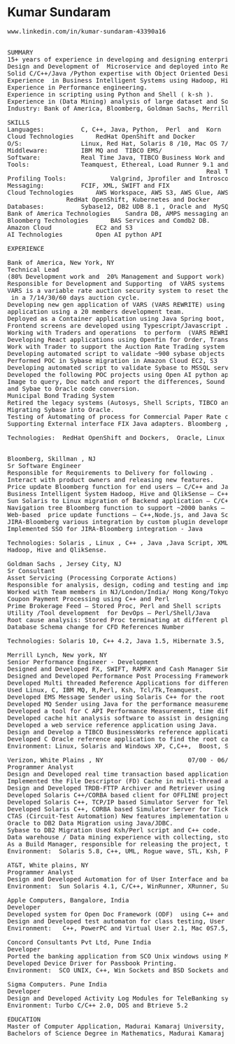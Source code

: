 #  Kumar Sundaram
<pre>
www.linkedin.com/in/kumar-sundaram-43390a16


SUMMARY
15+ years of experience in developing and designing enterprise applications.
Design and Development of  Microservice and deployed into RedHat OpenShift Cloud.
Solid C/C++/Java /Python expertise with Object Oriented Design and Methodology.
Experience  in Business Intelligent Systems using Hadoop, Hive and Qlik Sense.
Experience in Performance engineering.
Experience in scripting using Python and Shell ( k-sh ).
Experience in (Data Mining) analysis of large dataset and Software Performance Engineering.
Industry: Bank of America, Bloomberg, Goldman Sachs, Merrill Lynch, Verizon , AT&T and Apple 

SKILLS
Languages:			C, C++, Java, Python,  Perl  and  Korn  Shell
Cloud Technologies		RedHat OpenShift and Docker
O/S:				Linux, Red Hat, Solaris 8 /10, Mac OS 7/8 and Windows
Middleware:			IBM MQ and  TIBCO EMS/
Software:			Real Time Java, TIBCO Business Work and  CORBA .
Tools:				Teamquest, Ethereal, Load Runner 9.1 and   Xrunner/ Win runner, 
                                                      Real Time  Java, IONA Orbix 3.1 and  Rough wave 
Profiling Tools:			Valgrind, Jprofiler and Introscope	.	
Messaging:			FCIF, XML, SWIFT and FIX 
Cloud Technologies		AWS Workspace, AWS S3, AWS Glue, AWS Athena and AWS Lambda
				RedHat OpenShift, Kubernetes and Docker
Databases:			Sybase12, DB2 UDB 8.1 , Oracle and  MySQL
Bank of America Technologies	Sandra DB, AMPS messaging and Quartz 
Bloomberg Technologies		BAS Services and Comdb2 DB.
Amazon Cloud			EC2 and S3 	
AI Technologies			Open AI python API

EXPERIENCE

Bank of America, New York, NY								     05/22 – till date
Technical Lead
(80% Development work and  20% Management and Support work)
Responsible for Development and Supporting  of VARS systems 
VARS is a variable rate auction security system to reset the interest rate for  200 bond securities
 in a 7/14/30/60 days auction cycle.
Developing new gen application of VARS (VARS REWRITE) using Spring boot/React 
application using a 20 members development team.
Deployed as a Container application using Java Spring boot, Docker and RedHat OpenShift .
Frontend screens are developed using Typescript/Javascript .
Working with Traders and operations  to perform  (VARS REWRITE) UAT.
Developing React applications using Openfin for Order, Transaction, PriceTalk , Deal Sheet, Save/Accept and Auction History screens.
Work with Trader to support the Auction Rate Trading system on a daily basis(Pre and Post update auctions, support missing auctions and work with upstream and downstream EOD and SOD processes. .
Developing automated script to validate ~900 sybase objects from  bare-metal sybase to VM-ware sybase for Redhat 6 to 8 migration.
Performed POC in Sybase migration in Amazon Cloud EC2, S3
Developing automated script to validate Sybase to MSSQL server database server migration
Developed the following POC projects using Open AI python api
Image to query, Doc match and report the differences, Sound To Text, 
and Sybae to Oracle code conversion.
Municipal Bond Trading System 
Retired the legacy systems (Autosys, Shell Scripts, TIBCO and MQ)
Migrating Sybase into Oracle.
Testing of Automating of process for Commercial Paper Rate change/offer/Trade flow using Python / Quartz
Supporting External interface FIX Java adapters. Bloomberg , Tradeweb and TMC Adapters

Technologies:  RedHat OpenShift and Dockers,  Oracle, Linux ,, Java 1.8 ,Java Script, XML , JSON, JIRA, Node.js, React,  Python , Quartz, Qrystal, Sandra DB, AMPS, Autosys, Apache HTTP and  Apache Tomcat.


Bloomberg, Skillman , NJ									       08/11 – 05/22
Sr Software Engineer
Responsible for Requirements to Delivery for following .
Interact with product owners and releasing new features.
Price update Bloomberg function for end users – C/C++ and Java Script
Business Intelligent System Hadoop, Hive and QlikSense – C++, Python and Qlik Scripts.
Sun Solaris to Linux migration of Backend application – C/C++
Navigation tree Bloomberg function to support ~2000 banks – C/C++ and Java Script
Web-based  price update functions – C++,Node.js, and Java Script
JIRA-Bloomberg various integration by custom plugin development - Java
Implemented SSO for JIRA-Bloomberg integration - Java

Technologies: Solaris , Linux , C++ , Java ,Java Script, XML , JSON, JIRA, Node.js, Python
Hadoop, Hive and QlikSense. 

Goldman Sachs , Jersey City, NJ                          						  02/10 – 07/11
Sr Consultant
Asset Servicing (Processing Corporate Actions) 
Responsible for analysis, design, coding and testing and implementation of software components.
Worked with Team members in NJ/London/India/ Hong Kong/Tokyo.
Coupon Payment Processing using C++ and Perl
Prime Brokerage Feed – Stored Proc, Perl and Shell scripts
Utility /Tool development  for DevOps – Perl/Shell/Java
Root cause analysis: Stored Proc terminating at different places
Database Schema change for CFD References Number
	
Technologies: Solaris 10, C++ 4.2, Java 1.5, Hibernate 3.5, Perl 5.6, Autosys, JIRA, Aqua Data Studio, Intellij 9 and Red Hat Linux 5
	
Merrill Lynch, New york, NY								        		  06/06 - 02/10
Senior Performance Engineer - Development    
Designed and Developed FX, SWIFT, RAMFX and Cash Manager Simulators for FX Trading Systems using FIX and SWIFT messages. Initial FX messages are generated by FX Simulators, feed to Mantec Mainframe, intermediate processing by  SWIFT and  RAMFX;  finally processed by Cash Manager.
Designed and Developed Performance Post Processing Framework to Collect and Report the Throughput, Latency and  Response Time Graph . Used Java, Perl, Ksh and MySQL, Rsh.
Developed Multi threaded Reference Applications for differential Performance measurements (sub seconds of garbage collector) of Real Time Java between IBM, BEA, SUN and AZUL Java Appliance. Used C,C++, Java, Linux.
Used Linux, C, IBM MQ, R,Perl, Ksh, Tcl/Tk,Teamquest.
Developed EMS Message Sender using Solaris C++ for the root cause analysis.
Developed MQ Sender using Java for the performance measurement of GTM. Used Windows, IBM MQ, Java, FIX
Developed a tool for C API Performance Measurement, time difference measurement, Used Linux, Windows, Solaris, C/C++.
Developed cache hit analysis software to assist in designing the peak workload model. Used C++ and Perl.
Developed a web service reference application using Java.
Design and Develop a TIBCO BusinessWorks reference application using TIBCO Designer {TIBCO EMS, mySQL and TCP/IP sockets}.
Developed C Oracle reference application to find the root cause analysis of steady throughput on Oracle VM environment..
Environment: Linux, Solaris and Windows XP, C,C++,  Boost, STL, Java, Perl, Ksh, R, MySQL, Oracle,Teamquest, Opnet, and Rsh, 

Verizon, White Plains , NY 						 07/00 - 06/06	
Programmer Analyst  
Design and Developed real time transaction based applications (700,000 transactions/per day) using C, C++, Perl, CORBA, multi-thread and Java.
Implemented the File Descriptor (FD) Cache in multi-thread applications for C++ Logging Library using STL and RogueWave.
Design and Developed TRDB-FTTP Archiver and Retriever using UML, XML-Parsing, MemoryQ, Thread notification, Solaris C++ and CORBA Later its has been scaled to POTS and SPECIAL as 1.2 TB database. XML- to Database is implemented as configurable.
Developed Solaris C++/CORBA based client for OFFLINE project
Developed Solaris C++, TCP/IP based Simulator Server for Telephone line Test System 
Developed Solaris C++, CORBA based Simulator Server for Ticket Automation System (TAS).
CTAS (Circuit-Test Automation) New features implementation using Java. New feature enhancement using Solaris C++ and automation of DB2 schema changes using Ksh / Perl, XSD schema development and Database Schema development for TRDB 
Oracle to DB2 Data Migration using Java/JDBC.
Sybase to DB2 Migration Used Ksh/Perl script and C++ code.
Data warehouse / Data mining experience with collecting, storing and mining on 350K records per day for 2 years using Sybase12, Perl5.8 and Ksh.   
As a Build Manager, responsible for releasing the project, tracking the releases and tracking MRs (Modification Request)  for 11 People, 5 Main projects and 11 sub projects.  
Environment:  Solaris 5.8, C++, UML, Rogue wave, STL, Ksh, Perl, Orbix 3.1, Visibroker 4.5, XL Miner, Continuus 4.5, Sybase12, DB2 UDB V8.1 and  SunFire F15 12 CPU, 24GigRam.

AT&T, White plains, NY  										     10/98 - 06/00
Programmer Analyst  
Design and Developed Automation for of User Interface and back end data verification for RESPOND (Resource Planning, Pricing and Project Management Network Deployment), Alcatel 2688 system, Alcatel OGX 8K system and SNIPS (Shared Network Information Planning System) .  Used C++, WinRuner and Xrunner and  SunOS.
Environment:  Sun Solaris 4.1, C/C++, WinRunner, XRunner, Sun Sparc and X Windows

Apple Computers, Bangalore, India									     06/96 – 10/98
Developer
Developed system for Open Doc Framework (ODF)  using C++ and  Mac OS
Design and Developed test automaton for class testing, User Interface Testing for Open Transport Control  using C++, TCP/IP  and MacOS
Environment:   C++, PowerPC and Virtual User 2.1, Mac 0S7.5, JDK 1.0.2, QT2.5 and Java/QT Binding 1.0, CW10, ODF3.0 and Nautilus 1.0

Concord Consultants Pvt Ltd, Pune India								     12/94 – 05/96
Developer	
Ported the banking application from SCO Unix windows using MFC, C++  and Win Sockets 
Developed Device Driver for Passbook Printing.
Environment:  SCO UNIX, C++, Win Sockets and BSD Sockets and TBA System, MS Windows 3.1, Jam6.1, VC++1.5 and Win Sockets.

Sigma Computers. Pune India										   01/94 - 11/94
Developer
Design and Developed Activity Log Modules for TeleBanking system
Environment: Turbo C/C++ 2.0, DOS and Btrieve 5.2

EDUCATION
Master of Computer Application, Madurai Kamaraj University, TN, India, 1993
Bachelors of Science Degree in Mathematics, Madurai Kamaraj University, TN, India, 1990
</pre>

